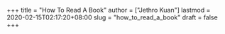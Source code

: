 +++
title = "How To Read A Book"
author = ["Jethro Kuan"]
lastmod = 2020-02-15T02:17:20+08:00
slug = "how_to_read_a_book"
draft = false
+++

